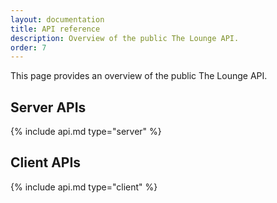 ```yaml
---
layout: documentation
title: API reference
description: Overview of the public The Lounge API.
order: 7
---
```


This page provides an overview of the public The Lounge API.

## Server APIs

{% include api.md type="server" %}

## Client APIs

{% include api.md type="client" %}
